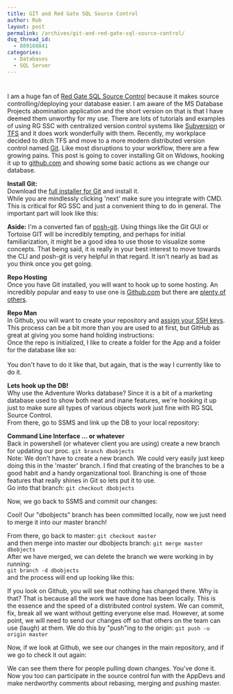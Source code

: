 ```yaml
---
title: GIT and Red Gate SQL Source Control
author: Rob
layout: post
permalink: /archives/git-and-red-gate-sql-source-control/
dsq_thread_id:
  - 889168841
categories:
  - Databases
  - SQL Server
---
```

# 

I am a huge fan of [Red Gate SQL Source Control][1] because it makes source controlling/deploying your database easier. I am aware of the MS Database Projects abomination application and the short version on that is that I have deemed them unworthy for my use. There are lots of tutorials and examples of using RG SSC with centralized version control systems like [Subversion][2] or [TFS][3] and it does work wonderfully with them. Recently, my workplace decided to ditch TFS and move to a more modern distributed version control named [Git][4]. Like most disruptions to your workflow, there are a few growing pains. This post is going to cover installing Git on Widows, hooking it up to [github.com][5] and showing some basic actions as we change our database.

 [1]: http://www.red-gate.com/products/sql-development/sql-source-control/
 [2]: http://subversion.tigris.org/
 [3]: http://en.wikipedia.org/wiki/Nelson_Muntz
 [4]: http://git-scm.com/
 [5]: https://github.com/

**Install Git:**  
Download the [full installer for Git][6] and install it.  
While you are mindlessly clicking 'next' make sure you integrate with CMD. This is critical for RG SSC and just a convenient thing to do in general. The important part will look like this:  
[][7]

 [6]: http://code.google.com/p/msysgit/downloads/list?can=3
 [7]: http://files.datachomp.com/SQLServer/rgssc/1install_cmd.png

**Aside:** I'm a converted fan of [posh-git][8]. Using things like the Git GUI or Tortoise GIT will be incredibly tempting, and perhaps for initial familiarization, it might be a good idea to use those to visualize some concepts. That being said, it is really in your best interest to move towards the CLI and posh-git is very helpful in that regard. It isn't nearly as bad as you think once you get going.

 [8]: https://github.com/dahlbyk/posh-git

**Repo Hosting**  
Once you have Git installed, you will want to hook up to some hosting. An incredibly popular and easy to use one is [Github.com][5] but there are [plenty of others][9].

 [9]: http://git-scm.com/tools

**Repo Man**  
In Github, you will want to create your repository and [assign your SSH keys][10]. This process can be a bit more than you are used to at first, but GitHub as great at giving you some hand holding instructions:   
Once the repo is initialized, I like to create a folder for the App and a folder for the database like so:  
[][11]  
You don't have to do it like that, but again, that is the way I currently like to do it.

 [10]: http://help.github.com/win-set-up-git/
 [11]: http://files.datachomp.com/SQLServer/rgssc/2folder_layout.png "folder layout"

**Lets hook up the DB!**  
Why use the Adventure Works database? Since it is a bit of a marketing database used to show both neat and inane features, we're hooking it up just to make sure all types of various objects work just fine with RG SQL Source Control.  
From there, go to SSMS and link up the DB to your local repository:  
[][12] [][13]

 [12]: http://files.datachomp.com/SQLServer/rgssc/4hookupssc.png "repo linko"
 [13]: http://files.datachomp.com/SQLServer/rgssc/5configureforgit.png "repo linko"

**Command Line Interface ... or whatever**  
Back in powershell (or whatever client you are using) create a new branch for updating our proc. `git branch dbobjects`  
Note: We don't have to create a new branch. We could very easily just keep doing this in the 'master' branch. I find that creating of the branches to be a good habit and a handy organizational tool. Branching is one of those features that really shines in Git so lets put it to use.  
Go into that branch: `git checkout dbobjects`  
[][14]

 [14]: http://files.datachomp.com/SQLServer/rgssc/6createbranch.png "branchard"

Now, we go back to SSMS and commit our changes:  
[][15]

 [15]: http://files.datachomp.com/SQLServer/rgssc/7addobjects.png "no hands!"

Cool! Our "dbobjects" branch has been committed locally, now we just need to merge it into our master branch!

From there, go back to master: `git checkout master`  
and then merge into master our dbobjects branch: `git merge master dbobjects`  
After we have merged, we can delete the branch we were working in by running:  
`git branch -d dbobjects`  
and the process will end up looking like this:  
[][16]

 [16]: http://files.datachomp.com/SQLServer/rgssc/9gotomasterandmerge.png "master merge"

If you look on Github, you will see that nothing has changed there. Why is that? That is because all the work we have done has been locally. This is the essence and the speed of a distributed control system. We can commit, fix, break all we want without getting everyone else mad. However, at some point, we will need to send our changes off so that others on the team can use (laugh) at them. We do this by "push"ing to the origin: `git push -u origin master`  
[][17]

 [17]: http://files.datachomp.com/SQLServer/rgssc/10pushtoorigin.png "origin"

Now, if we look at Github, we see our changes in the main repository, and if we go to check it out again:  
[][18]

 [18]: http://files.datachomp.com/SQLServer/rgssc/11alldoneyay.png "yay"

We can see them there for people pulling down changes. You've done it. Now you too can participate in the source control fun with the AppDevs and make nerdworthy comments about rebasing, merging and pushing master.